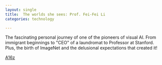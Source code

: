 ```yaml
---
layout: single
title:  The worlds she sees: Prof. Fei-Fei Li 
categories: technology

---
```

The fascinating personal journey of one of the pioneers of visual AI. From immigrant beginnings to "CEO" of a laundromat to Professor at Stanford. Plus, the birth of ImageNet and the delusional expectations that created it! 


[A16z](https://a16z.com/podcast/the-worlds-she-sees-with-fei-fei-li/)